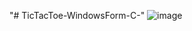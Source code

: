 "# TicTacToe-WindowsForm-C-" 
![image](https://user-images.githubusercontent.com/69769575/193360809-ab131003-0b6d-41e5-a18d-a700442d8534.png)
